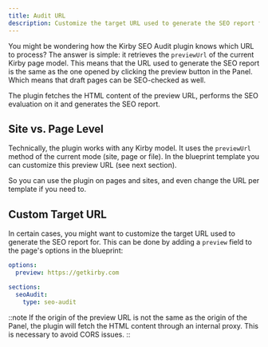 ```yaml
---
title: Audit URL
description: Customize the target URL used to generate the SEO report for.
---
```


You might be wondering how the Kirby SEO Audit plugin knows which URL to process? The answer is simple: it retrieves the `previewUrl` of the current Kirby page model. This means that the URL used to generate the SEO report is the same as the one opened by clicking the preview button in the Panel. Which means that draft pages can be SEO-checked as well.

The plugin fetches the HTML content of the preview URL, performs the SEO evaluation on it and generates the SEO report.

## Site vs. Page Level

Technically, the plugin works with any Kirby model. It uses the `previewUrl` method of the current mode (site, page or file). In the blueprint template you can customize this preview URL (see next section).

So you can use the plugin on pages and sites, and even change the URL per template if you need to.

## Custom Target URL

In certain cases, you might want to customize the target URL used to generate the SEO report for. This can be done by adding a `preview` field to the page's options in the blueprint:

```yaml [pages/default.yml]
options:
  preview: https://getkirby.com

sections:
  seoAudit:
    type: seo-audit
```

::note
If the origin of the preview URL is not the same as the origin of the Panel, the plugin will fetch the HTML content through an internal proxy. This is necessary to avoid CORS issues.
::
